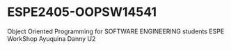 # ESPE2405-OOPSW14541
Object Oriented Programming for SOFTWARE ENGINEERING students ESPE
WorkShop Ayuquina Danny U2